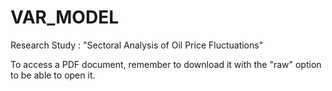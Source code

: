 # VAR_MODEL
Research Study : "Sectoral Analysis of Oil Price Fluctuations" 

To access a PDF document, remember to download it with the "raw" option to be able to open it.
